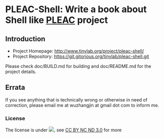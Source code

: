 # PLEAC-Shell: Write a book about Shell like [PLEAC](http://pleac.sourceforge.net/) project #


## Introduction

- Project Homepage: <http://www.tinylab.org/project/pleac-shell/>
- Project Repository: <https://git.gitorious.org/tinylab/pleac-shell.git>

Please check doc/BUILD.md for building and doc/README.md for the project details.

## Errata

If you see anything that is technically wrong or otherwise in need of
correction, please email me at wuzhangjin at gmail dot com to inform me.

### License

The license is under ![](http://i.creativecommons.org/l/by-nc-nd/3.0/88x31.png), see [CC BY NC ND 3.0](http://creativecommons.org/licenses/by-nc-nd/3.0/) for more

